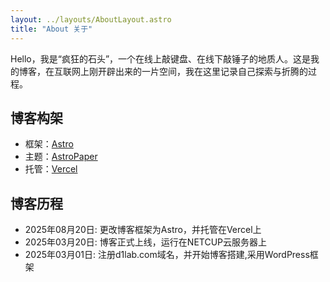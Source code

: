 ```yaml
---
layout: ../layouts/AboutLayout.astro
title: "About 关于"
---
```


Hello，我是“疯狂的石头”，一个在线上敲键盘、在线下敲锤子的地质人。这是我的博客，在互联网上刚开辟出来的一片空间，我在这里记录自己探索与折腾的过程。

## 博客构架

- 框架：[Astro](https://astro.build/)
- 主题：[AstroPaper](https://github.com/CrazyLeiGe/astro-paper)
- 托管：[Vercel](https://vercel.com/)

## 博客历程

- 2025年08月20日: 更改博客框架为Astro，并托管在Vercel上
- 2025年03月20日: 博客正式上线，运行在NETCUP云服务器上
- 2025年03月01日: 注册d1lab.com域名，并开始博客搭建,采用WordPress框架
